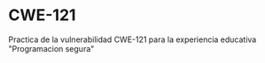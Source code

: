 # CWE-121
Practica de la vulnerabilidad CWE-121 para la experiencia educativa "Programacion segura"
